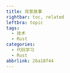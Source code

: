 ```yaml
---
title: 背景故事
rightbar: toc, related
leftbra: topic
tags:
  - 技术
  - Rust
categories:
  - 代码学习
  - Rust
abbrlink: 26a18f44
---
```

